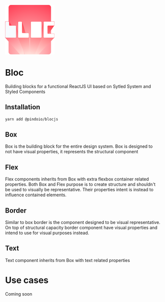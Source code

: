 ![Bloc logo](./logo.png)

# Bloc
Building blocks for a functional ReactJS UI based on Sytled System and Styled Components

## Installation
```sh
yarn add @pindoio/blocjs
```

## Box
Box is the building block for the entire design system.
Box is designed to not have visual properties, it represents the structural component

## Flex
Flex components inherits from Box with extra flexbox container related properties.
Both Box and Flex purpose is to create structure and shouldn't be used to visually be representative.
Their properties intent is instead to influence contained elements.

## Border
Similar to box border is the component designed to be visual representative.
On top of structural capacity border component have visual properties and intend to use for
visual purposes instead.

## Text
Text component inherits from Box with text related properties

# Use cases
Coming soon
